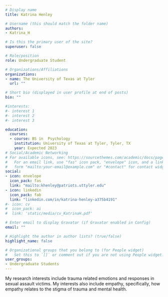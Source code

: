 ```yaml
---
# Display name
title: Katrina Henley

# Username (this should match the folder name)
authors:
- Katrina_H

# Is this the primary user of the site?
superuser: false

# Role/position
role: Undergraduate Student

# Organizations/Affiliations
organizations:
- name: The University of Texas at Tyler
  url: ""

# Short bio (displayed in user profile at end of posts)
bio: ""

#interests:
#- interest 1
#- interest 2
#- interest 3

education:
  courses:
  - course: BS in  Psychology
    institution: University of Texas at Tyler, Tyler, TX
    year: Expected 2023
# Social/Academic Networking
# For available icons, see: https://sourcethemes.com/academic/docs/page-builder/#icons
#   For an email link, use "fas" icon pack, "envelope" icon, and a link in the
#   form "mailto:your-email@example.com" or "#contact" for contact widget.
social:
- icon: envelope
  icon_pack: fas
  link: "mailto:khenley@patriots.uttyler.edu"
- icon: linkedin
  icon_pack: fab
  link: "linkedin.com/in/katrina-henley-a375b4191"
#- icon: cv
#  icon_pack: ai
#  link: 'static/media/cv_KatrinaH.pdf'

# Enter email to display Gravatar (if Gravatar enabled in Config)
email: ""

# Highlight the author in author lists? (true/false)
highlight_name: false

# Organizational groups that you belong to (for People widget)
#   Set this to `[]` or comment out if you are not using People widget.
user_groups:
- Undergraduate Students
---
```

My research interests include trauma related emotions and responses in sexual assault victims. My interests also include empathy, specifically, how empathy relates to the stigma of trauma and mental health.
